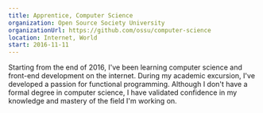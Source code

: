```yaml
---
title: Apprentice, Computer Science
organization: Open Source Society University
organizationUrl: https://github.com/ossu/computer-science
location: Internet, World
start: 2016-11-11
---
```


Starting from the end of 2016, I've been learning computer science and front-end development on the internet. During my academic excursion, I've developed a passion for functional programming. Although I don't have a formal degree in computer science, I have validated confidence in my knowledge and mastery of the field I'm working on.

